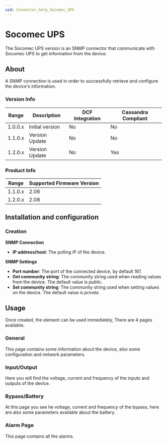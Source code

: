 ```yaml
---
uid: Connector_help_Socomec_UPS
---
```


# Socomec UPS

The Socomec UPS version is an SNMP connector that communicate with Socomec UPS to get information from the device.

## About

A SNMP connection is used in order to successfully retrieve and configure the device's information.

### Version Info

| **Range** | **Description** | **DCF Integration** | **Cassandra Compliant** |
|------------------|-----------------|---------------------|-------------------------|
| 1.0.0.x          | Initial version | No                  | No                      |
| 1.1.0.x          | Version Update  | No                  | No                      |
| 1.2.0.x          | Version Update  | No                  | Yes                     |

### Product Info

| Range | Supported Firmware Version |
|------------------|-----------------------------|
| 1.1.0.x          | 2.06                        |
| 1.2.0.x          | 2.08                        |

## Installation and configuration

### Creation

**SNMP Connection**

- **IP address/host**: The polling IP of the device.

**SNMP Settings**

- **Port number**: The port of the connected device, by default *161.*
- **Get community string**: The community string used when reading values from the device. The default value is *public*.
- **Set community string**: The community string used when setting values on the device. The default value is *private*.

## Usage

Once created, the element can be used immediately, There are 4 pages available.

### General

This page contains some information about the device, also some configuration and network parameters.

### Input/Output

Here you will find the voltage, current and frequency of the inputs and outputs of the device.

### Bypass/Battery

At this page you see he voltage, current and frequency of the bypass, here are also some parameters available about the battery.

### Alarm Page

This page contains all the alarms.
